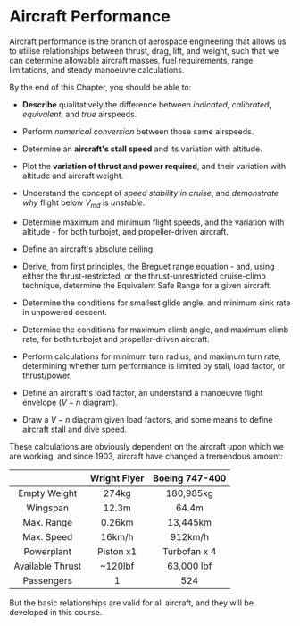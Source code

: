 # Aircraft Performance

Aircraft performance is the branch of aerospace engineering that allows us to utilise relationships between thrust, drag, lift, and weight, such that we can determine allowable aircraft masses, fuel requirements, range limitations, and steady manoeuvre calculations.

By the end of this Chapter, you should be able to:

- **Describe** qualitatively the difference between *indicated*, *calibrated*, *equivalent*, and *true* airspeeds.

- Perform *numerical conversion* between those same airspeeds.

- Determine an **aircraft's stall speed** and its variation with altitude.

- Plot the **variation of thrust and power required**, and their variation with altitude and aircraft weight.

- Understand the concept of *speed stability in cruise*, and *demonstrate why* flight below $V_{md}$ is *unstable*.

- Determine maximum and minimum flight speeds, and the variation with altitude - for both turbojet, and propeller-driven aircraft.

- Define an aircraft's absolute ceiling.

- Derive, from first principles, the Breguet range equation - and, using either the thrust-restricted, or the thrust-unrestricted cruise-climb technique, determine the Equivalent Safe Range for a given aircraft.

- Determine the conditions for smallest glide angle, and minimum sink rate in unpowered descent.

- Determine the conditions for maximum climb angle, and maximum climb rate, for both turbojet and propeller-driven aircraft.

- Perform calculations for minimum turn radius, and maximum turn rate, determining whether turn performance is limited by stall, load factor, or thrust/power.

- Define an aircraft's load factor, an understand a manoeuvre flight envelope ($V-n$ diagram).

- Draw a $V-n$ diagram given load factors, and some means to define aircraft stall and dive speed.


These calculations are obviously dependent on the aircraft upon which we are working, and since 1903, aircraft have changed a tremendous amount:


|                  | Wright Flyer | Boeing 747-400 |
|:----------------:|:------------:|:--------------:|
|   Empty Weight   |    274kg     |   180,985kg    |
|     Wingspan     |    12.3m     |     64.4m      |
|    Max. Range    |    0.26km    |    13,445km    |
|    Max. Speed    |    16km/h    |    912km/h     |
|    Powerplant    |  Piston x1   |  Turbofan x 4  |
| Available Thrust | ~120lbf      |   63,000 lbf   |
|    Passengers    |      1       |      524       |

But the basic relationships are valid for all aircraft, and they will be developed in this course.


